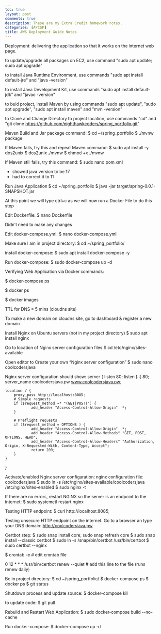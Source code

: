 ```yaml
---
toc: true
layout: post
comments: true
description: These are my Extra Credit homework notes.
categories: [APCSP]
title: AWS Deployment Guide Notes
---
```


Deployment: delivering the application so that it works on the internet web page.

to update/upgrade all packages on EC2, use command "sudo apt update; sudo apt upgrade"

to install Java Runtime Environment, use commands "sudo apt install default-jre" and "java -version"

to install Java Development Kit, use commands "sudo apt install default-jdk" and "javac -version"

to buid project, install Maven by using commands "sudo apt update", "sudo apt upgrade", "sudo apt install maven" and "mvn -version"

to Clone and Change Directory to project location, use commands "cd" and "git clone https://github.com/nighthawkcoders/spring_portfolio.git"

Maven Build and Jar package command: 
$ cd ~/spring_portfolio
$ ./mvnw package

If Maven fails, try this and repeat Maven command:
$ sudo apt install -y dos2unix
$ dos2unix ./mvnw
$ chmod +x ./mvnw

If Maven still fails, try this command:
$ sudo nano pom.xml

 - showed java version to be 17
 - had to correct it to 11

Run Java Application
$ cd ~/spring_portfolio
$ java -jar target/spring-0.0.1-SNAPSHOT.jar

At this point we will type ctrl+c as we will now run a Docker File to do this step

Edit Dockerfile:
$ nano Dockerfile

Didn't need to make any changes

Edit docker-compose.yml:
$ nano docker-compose.yml

Make sure I am in project directory:
$ cd ~/spring_portfolio/

install docker-compose:
$ sudo apt install docker-compose -y

Run docker-compose: 
$ sudo docker-compose up -d

Verifying Web Application via Docker commands:

$ docker-compose ps

$ docker ps

$ docker images

TTL for DNS = 5 mins (cloudns site)

To make a new domain on cloudns site, go to dashboard & register a new domain



Install Nginx on Ubuntu servers (not in my project directory)
$ sudo apt install nginx

Go to location of Nginx server configuration files
$ cd /etc/nginx/sites-available

Open editor to Create your own “Nginx server configuration”
$ sudo nano coolcodersjava

Nginx server configuration should show:
server {
    listen 80;
    listen [::]:80;
    server_name coolcodersjava.pw www.coolcodersjava.pw;

    location / {
        proxy_pass http://localhost:8085;
        # Simple requests
        if ($request_method ~* "(GET|POST)") {
                add_header "Access-Control-Allow-Origin"  *;
        }

        # Preflight requests
        if ($request_method = OPTIONS ) {
                add_header "Access-Control-Allow-Origin"  *;
                add_header "Access-Control-Allow-Methods" "GET, POST, OPTIONS, HEAD";
                add_header "Access-Control-Allow-Headers" "Authorization, Origin, X-Requested-With, Content-Type, Accept";
                return 200;
        }
    }
}

Activate/enabled Nginx server configuration:
nginx configuration file: coolcodersjava
$ sudo ln -s /etc/nginx/sites-available/coolcodersjava /etc/nginx/sites-enabled
$ sudo nginx -t

If there are no errors, restart NGINX so the server is an endpoint to the internet:
$ sudo systemctl restart nginx

Testing HTTP endpoint:
$ curl http://localhost:8085;

Testing unsecure HTTP endpoint on the internet. Go to a browser an type your DNS domain: http://coolcodersjava.pw

Certbot step:
$ sudo snap install core; sudo snap refresh core
$ sudo snap install --classic certbot
$ sudo ln -s /snap/bin/certbot /usr/bin/certbot
$ sudo certbot --nginx

$ crontab -e # edit crontab file

0 12 * * * /usr/bin/certbot renew --quiet # add this line to the file (runs renew daily)

Be in project directory:
$ cd ~/spring_portfolio/
$ docker-compose ps
$ docker ps
$ git status

Shutdown process and update source:
$ docker-compose kill

to update code:
$ git pull

Rebuild and Restart Web Application:
$ sudo docker-compose build --no-cache

Run docker-compose:
$ docker-compose up -d